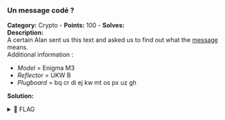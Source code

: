 ### Un message codé ?   
**Category:** Crypto - **Points:** 100 - **Solves:**    
**Description:**   
A certain Alan sent us this text and asked us to find out what the [message](./chal4/) means.  
Additional information :  
- *Model* = Enigma M3  
- *Reflector* = UKW B  
- *Plugboard* = bq cr di ej kw mt os px uz gh  

**Solution:**  
   

<details><summary>🚩 FLAG</summary>  

```  
  HACKDAY{}
```  
</details>